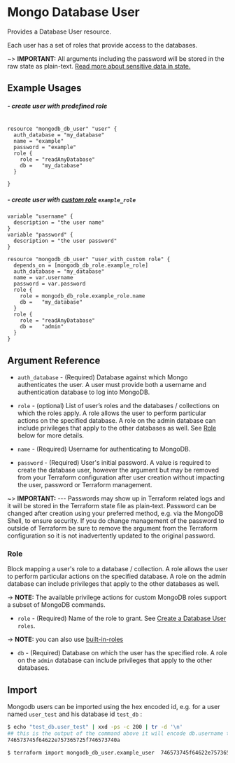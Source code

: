 # Mongo Database User

Provides a Database User resource.

Each user has a set of roles that provide access to the databases.

~> **IMPORTANT:** All arguments including the password will be stored in the raw state as plain-text. [Read more about sensitive data in state.](https://www.terraform.io/docs/state/sensitive-data.html)

## Example Usages

##### - create user with predefined role
```hcl

resource "mongodb_db_user" "user" {
  auth_database = "my_database"
  name = "example"
  password = "example"
  role {
    role = "readAnyDatabase"
    db =   "my_database"
  }

}
```

##### - create user with [custom role]() `example_role`
```hcl
variable "username" {
  description = "the user name"
}
variable "password" {
  description = "the user password"
}

resource "mongodb_db_user" "user_with_custom role" {
  depends_on = [mongodb_db_role.example_role]
  auth_database = "my_database"
  name = var.username
  password = var.password
  role {
    role = mongodb_db_role.example_role.name
    db =   "my_database"
  }
  role {
    role = "readAnyDatabase"
    db =   "admin"
  }
}
```
## Argument Reference

* `auth_database` - (Required) Database against which Mongo authenticates the user. A user must provide both a username and authentication database to log into MongoDB.
* `role` - (optional) List of user’s roles and the databases / collections on which the roles apply. A role allows the user to perform particular actions on the specified database. A role on the admin database can include privileges that apply to the other databases as well. See [Role](#role) below for more details.

* `name` - (Required) Username for authenticating to MongoDB.
* `password` - (Required) User's initial password. A value is required to create the database user, however the argument but may be removed from your Terraform configuration after user creation without impacting the user, password or Terraform management. 

~> **IMPORTANT:** --- Passwords may show up in Terraform related logs and it will be stored in the Terraform state file as plain-text. Password can be changed after creation using your preferred method, e.g. via the MongoDB Shell, to ensure security.  If you do change management of the password to outside of Terraform be sure to remove the argument from the Terraform configuration so it is not inadvertently updated to the original password.

### Role

Block mapping a user's role to a database / collection. A role allows the user to perform particular actions on the specified database. A role on the admin database can include privileges that apply to the other databases as well.

-> **NOTE:** The available privilege actions for custom MongoDB roles support a subset of MongoDB commands.

* `role` - (Required) Name of the role to grant. See [Create a Database User](https://docs.mongodb.com/manual/reference/method/db.createUser/#create-administrative-user-with-roles) `roles`.

-> **NOTE:** you can also use [built-in-roles](https://docs.mongodb.com/manual/reference/built-in-roles/index.html) 
* `db`   - (Required) Database on which the user has the specified role. A role on the `admin` database can include privileges that apply to the other databases.



## Import

Mongodb users can be imported using the hex encoded id, e.g. for a user named `user_test` and his database id `test_db` :

```sh
$ echo "test_db.user_test" | xxd -ps -c 200 | tr -d '\n'
## this is the output of the command above it will encode db.username to HEX 
746573745f64622e757365725f746573740a

$ terraform import mongodb_db_user.example_user  746573745f64622e757365725f746573740a
```
